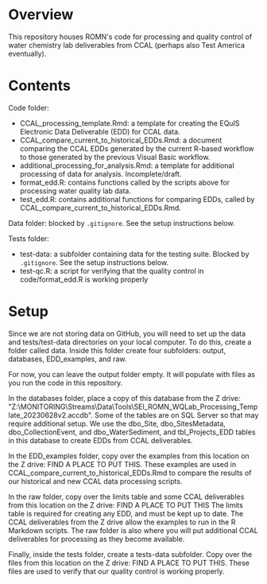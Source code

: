 # Overview

This repository houses ROMN's code for processing and quality control of water chemistry lab deliverables from CCAL (perhaps also Test America eventually).

# Contents

Code folder:

- CCAL_processing_template.Rmd: a template for creating the EQuIS Electronic Data Deliverable (EDD) for CCAL data.
- CCAL_compare_current_to_historical_EDDs.Rmd: a document comparing the CCAL EDDs generated by the current R-based workflow to those generated by the previous Visual Basic workflow.
- additional_processing_for_analysis.Rmd: a template for additional processing of data for analysis. Incomplete/draft.
- format_edd.R: contains functions called by the scripts above for processing water quality lab data.
- test_edd.R: contains additional functions for comparing EDDs, called by CCAL_compare_current_to_historical_EDDs.Rmd.

Data folder: blocked by `.gitignore`. See the setup instructions below.

Tests folder:
- test-data: a subfolder containing data for the testing suite. Blocked by `.gitignore`. See the setup instructions below.
- test-qc.R: a script for verifying that the quality control in code/format_edd.R is working properly

# Setup

Since we are not storing data on GitHub, you will need to set up the data and tests/test-data directories on your local computer.
To do this, create a folder called data.
Inside this folder create four subfolders: output, databases, EDD_examples, and raw.

For now, you can leave the output folder empty.
It will populate with files as you run the code in this repository.

In the databases folder, place a copy of this database from the Z drive: "Z:\MONITORING\Streams\Data\Tools\SEI_ROMN_WQLab_Processing_Template_20230628v2.accdb".
Some of the tables are on SQL Server so that may require additional setup.
We use the dbo_Site, dbo_SitesMetadata, dbo_CollectionEvent, and dbo_WaterSediment, and tbl_Projects_EDD tables in this database to create EDDs from CCAL deliverables.

In the EDD_examples folder, copy over the examples from this location on the Z drive:
FIND A PLACE TO PUT THIS.
These examples are used in CCAL_compare_current_to_historical_EDDs.Rmd to compare the results of our historical and new CCAL data processing scripts.

In the raw folder, copy over the limits table and some CCAL deliverables from this location on the Z drive:
FIND A PLACE TO PUT THIS
The limits table is required for creating any EDD, and must be kept up to date.
The CCAL deliverables from the Z drive allow the examples to run in the R Markdown scripts.
The raw folder is also where you will put additional CCAL deliverables for processing as they become available.

Finally, inside the tests folder, create a tests-data subfolder.
Copy over the files from this location on the Z drive:
FIND A PLACE TO PUT THIS.
These files are used to verify that our quality control is working properly.
